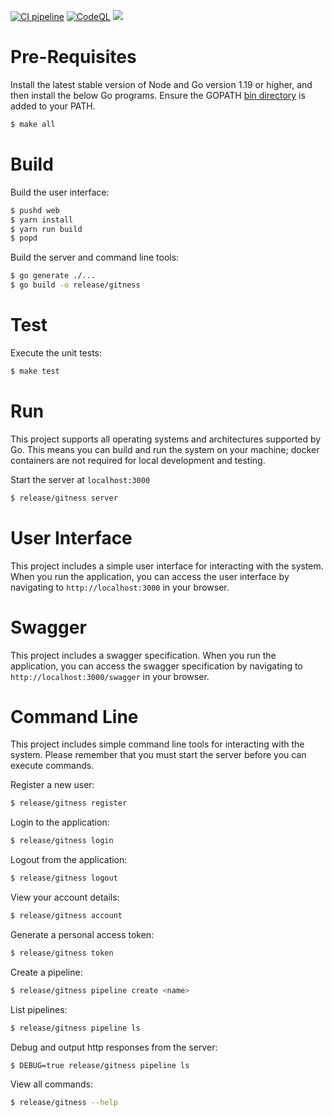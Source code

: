 [![CI pipeline](https://github.com/harness/gitness/actions/workflows/ci.yml/badge.svg)](https://github.com/harness/gitness/actions/workflows/ci.yml)
[![CodeQL](https://github.com/harness/gitness/actions/workflows/codeql-analysis.yml/badge.svg)](https://github.com/harness/gitness/actions/workflows/codeql-analysis.yml)
[![](https://img.shields.io/badge/go-%3E%3D%201.17-green)](#)
# Pre-Requisites

Install the latest stable version of Node and Go version 1.19 or higher, and then install the below Go programs. Ensure the GOPATH [bin directory](https://go.dev/doc/gopath_code#GOPATH) is added to your PATH.

```bash
$ make all
```

# Build

Build the user interface:

```bash
$ pushd web
$ yarn install
$ yarn run build
$ popd
```

Build the server and command line tools:

```bash
$ go generate ./...
$ go build -o release/gitness
```

# Test

Execute the unit tests:

```bash
$ make test
```

# Run

This project supports all operating systems and architectures supported by Go.  This means you can build and run the system on your machine; docker containers are not required for local development and testing.

Start the server at `localhost:3000`

```bash
$ release/gitness server
```

# User Interface

This project includes a simple user interface for interacting with the system. When you run the application, you can access the user interface by navigating to `http://localhost:3000` in your browser.

# Swagger

This project includes a swagger specification. When you run the application, you can access the swagger specification by navigating to `http://localhost:3000/swagger` in your browser.

# Command Line

This project includes simple command line tools for interacting with the system. Please remember that you must start the server before you can execute commands.

Register a new user:

```bash
$ release/gitness register
```

Login to the application:

```bash
$ release/gitness login
```

Logout from the application:

```bash
$ release/gitness logout
```

View your account details:

```bash
$ release/gitness account
```

Generate a personal access token:

```bash
$ release/gitness token
```

Create a pipeline:

```bash
$ release/gitness pipeline create <name>
```

List pipelines:

```bash
$ release/gitness pipeline ls
```

Debug and output http responses from the server:

```bash
$ DEBUG=true release/gitness pipeline ls
```

View all commands:

```bash
$ release/gitness --help
```
